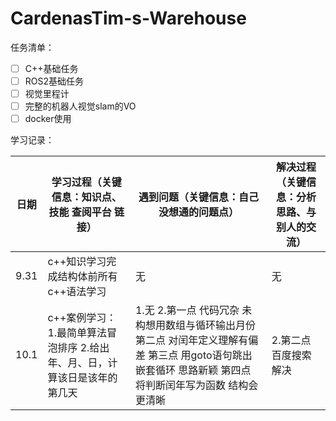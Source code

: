 # CardenasTim-s-Warehouse
任务清单：
- [ ] C++基础任务
- [ ] ROS2基础任务
- [ ] 视觉里程计
- [ ] 完整的机器人视觉slam的VO
- [ ] docker使用

学习记录：

| 日期| 学习过程（关键信息：知识点、技能 查阅平台 链接）| 遇到问题（关键信息：自己没想通的问题点）|解决过程（关键信息：分析思路、与别人的交流）|
|--------|--------------------------------------------------------|--------------------------------------------------------|--------------------------------------------------------|
|9.31|c++知识学习完成结构体前所有c++语法学习|无|无|
|10.1|c++案例学习：1.最简单算法冒泡排序 2.给出年、月、日，计算该日是该年的第几天| 1.无 2.第一点 代码冗杂 未构想用数组与循环输出月份 第二点 对闰年定义理解有偏差 第三点 用goto语句跳出嵌套循环 思路新颖 第四点 将判断闰年写为函数 结构会更清晰|2.第二点 百度搜索解决
